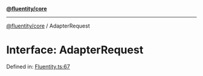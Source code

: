 [**@fluentity/core**](../README.md)

***

[@fluentity/core](../globals.md) / AdapterRequest

# Interface: AdapterRequest

Defined in: [Fluentity.ts:67](https://github.com/cedricpierre/fluentity-core/blob/dd49dcf5b1debdac859ec47df4dfdcbe1a5885d8/src/Fluentity.ts#L67)
